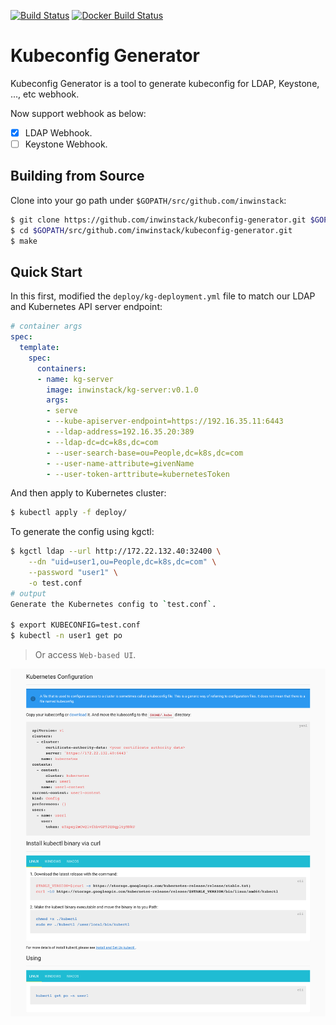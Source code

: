 [![Build Status](https://travis-ci.org/inwinstack/kubeconfig-generator.svg?branch=master)](https://travis-ci.org/inwinstack/kubeconfig-generator) [![Docker Build Status](https://img.shields.io/docker/build/inwinstack/kg-server.svg)](https://hub.docker.com/r/inwinstack/kg-server/)

# Kubeconfig Generator
Kubeconfig Generator is a tool to generate kubeconfig for LDAP, Keystone, ..., etc webhook.

Now support webhook as below:
* [x] LDAP Webhook.
* [ ] Keystone Webhook.

## Building from Source
Clone into your go path under `$GOPATH/src/github.com/inwinstack`:
```sh
$ git clone https://github.com/inwinstack/kubeconfig-generator.git $GOPATH/src/github.com/inwinstack/kubeconfig-generator.git
$ cd $GOPATH/src/github.com/inwinstack/kubeconfig-generator.git
$ make
```

## Quick Start
In this first, modified the `deploy/kg-deployment.yml` file to match our LDAP and Kubernetes API server endpoint:
```yml
# container args
spec:
  template:
    spec:
      containers:
      - name: kg-server
        image: inwinstack/kg-server:v0.1.0
        args:
        - serve
        - --kube-apiserver-endpoint=https://192.16.35.11:6443
        - --ldap-address=192.16.35.20:389
        - --ldap-dc=dc=k8s,dc=com
        - --user-search-base=ou=People,dc=k8s,dc=com
        - --user-name-attribute=givenName
        - --user-token-arttribute=kubernetesToken
```

And then apply to Kubernetes cluster:
```sh
$ kubectl apply -f deploy/
```

To generate the config using kgctl:
```sh
$ kgctl ldap --url http://172.22.132.40:32400 \
    --dn "uid=user1,ou=People,dc=k8s,dc=com" \
    --password "user1" \
    -o test.conf
# output
Generate the Kubernetes config to `test.conf`.

$ export KUBECONFIG=test.conf
$ kubectl -n user1 get po
```
> Or access `Web-based UI`.

![web-ui](snapshots/home.png)
